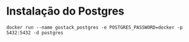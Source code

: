 # Instalação do Postgres

`docker run --name gostack_postgres -e POSTGRES_PASSWORD=docker -p 5432:5432 -d postgres`
